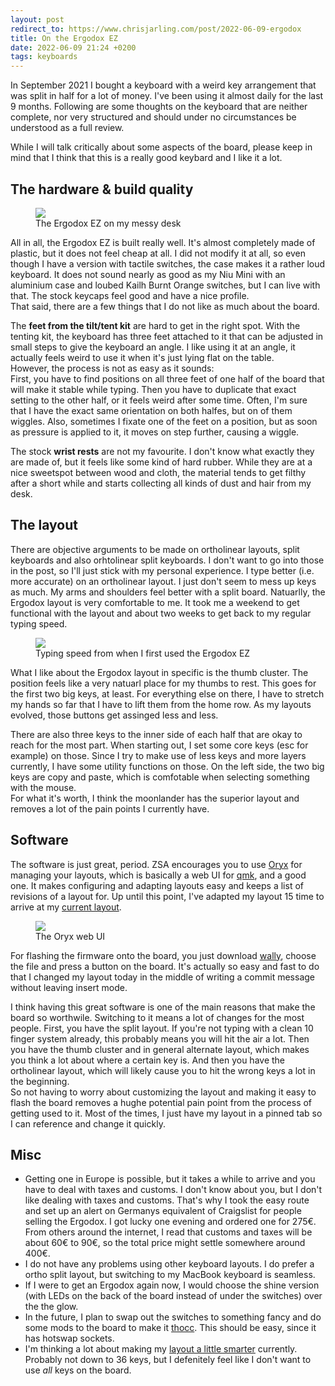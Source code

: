 ```yaml
---
layout: post
redirect_to: https://www.chrisjarling.com/post/2022-06-09-ergodox
title: On the Ergodox EZ
date: 2022-06-09 21:24 +0200
tags: keyboards
---
```

In September 2021 I bought a keyboard with a weird key arrangement that was split in half for a lot of money.
I've been using it almost daily for the last 9 months. Following are some thoughts on the keyboard that are neither complete,
nor very structured and should under no circumstances be understood as a full review.

While I will talk critically about some aspects of the board, please keep in mind that I think that this is a really good
keybard and I like it a lot.

## The hardware & build quality
<figure>
  <img src="https://dlulzqpyd0pcw.cloudfront.net/ergodox-closeup.jpg" />
  <figcaption>The Ergodox EZ on my messy desk</figcaption>
</figure>

All in all, the Ergodox EZ is built really well. It's almost completely made of plastic, but it does not feel cheap at all. I
did not modify it at all, so even though I have a version with tactile switches, the case makes it a 
rather loud keyboard. It does not sound nearly as good as my Niu Mini with an aluminium case and loubed Kailh Burnt 
Orange switches, but I can live with that. The stock keycaps feel good and have a nice profile.  
That said, there are a few things that I do not like as much about the board.

The **feet from the tilt/tent kit** are hard to get in the right spot. With the tenting kit, the keyboard has three feet 
attached to it that can be adjusted in small steps to give the keyboard an angle. I like using it at an angle, it actually 
feels weird to use it when it's just lying flat on the table.  
However, the process is not as easy as it sounds:  
First, you have to find positions on all three feet of one half of the board that will make it stable while typing. Then
you have to duplicate that exact setting to the other half, or it feels weird after some time. Often, I'm sure that I 
have the exact same orientation on both halfes, but on of them wiggles. Also, sometimes I fixate one of the feet on a
position, but as soon as pressure is applied to it, it moves on step further, causing a wiggle.

The stock **wrist rests** are not my favourite. I don't know what exactly they are made of, but it feels like some kind of
hard rubber. While they are at a nice sweetspot between wood and cloth, the material
tends to get filthy after a short while and starts collecting all kinds of dust and hair from my desk.

## The layout
There are objective arguments to be made on ortholinear layouts, split keyboards and also orhtolinear split keyboards.
I don't want to go into those in the post, so I'll just stick with my personal experience. I type better (i.e. more accurate)
on an ortholinear layout. I just don't seem to mess up keys as much. My arms and shoulders feel better with a split board.
Natuarlly, the Ergodox layout is very comfortable to me. It took me a weekend to get functional with the layout and about
two weeks to get back to my regular typing speed.

<figure>
  <img src="https://dlulzqpyd0pcw.cloudfront.net/monkeytype-ergodox.png" />
  <figcaption>Typing speed from when I first used the Ergodox EZ</figcaption>
</figure>

What I like about the Ergodox layout in specific is the thumb cluster. The position feels like a very natuarl place for
my thumbs to rest. This goes for the first two big keys, at least. For everything else on there, I have to stretch my 
hands so far that I have to lift them from the home row. As my layouts evolved, those buttons get assinged less and less.

There are also three keys to the inner side of each half that are okay to reach for the most part. When starting out, I
set some core keys (esc for example) on those. Since I try to make use of less keys and more layers currently, I have
some utility functions on those. On the left side, the two big keys are copy and paste, which is comfotable when selecting
something with the mouse.  
For what it's worth, I think the moonlander has the superior layout and removes a lot of the pain points I currently have.

## Software
The software is just great, period. ZSA encourages you to use [Oryx](https://configure.zsa.io/) for managing your layouts, which is basically a 
web UI for [qmk](https://docs.qmk.fm/#/), and a good one. It makes configuring and adapting layouts easy and keeps a list of revisions of a 
layout for. Up until this point, I've adapted my layout 15 time to arrive at my [current layout](https://configure.zsa.io/ergodox-ez/layouts/YyOGP/Zv9qV/0).  

<figure>
  <img src="https://dlulzqpyd0pcw.cloudfront.net/oryx.png" />
  <figcaption>The Oryx web UI</figcaption>
</figure>

For flashing the firmware onto the board, you just download [wally](https://ergodox-ez.com/pages/wally), choose the file
and press a button on the board. It's actually so easy and fast to do that I changed my layout today in the middle of
writing a commit message without leaving insert mode.

I think having this great software is one of the main reasons that make the board so worthwile. Switching to it means a
lot of changes for the most people. First, you have the split layout. If you're not typing with a clean
10 finger system already, this probably means you will hit the air a lot. Then you have the thumb cluster and in general
alternate layout, which makes you think a lot about where a certain key is. And then you have the ortholinear layout, 
which will likely cause you to hit the wrong keys a lot in the beginning.  
So not having to worry about customizing the layout and making it easy to flash the board removes a hughe potential pain
point from the process of getting used to it. Most of the times, I just have my layout in a pinned tab so I can reference
and change it quickly.

## Misc
* Getting one in Europe is possible, but it takes a while to arrive and you have to deal with taxes and customs. I don't
know about you, but I don't like dealing with taxes and customs. That's why I took the easy route and set up an alert 
on Germanys equivalent of Craigslist for people selling the Ergodox. I got lucky one evening and ordered one for 275€.  
From others around the internet, I read that customs and taxes will be about 60€ to 90€, so the total price might settle
somewhere around 400€.
* I do not have any problems using other keyboard layouts. I do prefer a ortho split layout, but switching to my MacBook
keyboard is seamless.
* If I were to get an Ergodox again now, I would choose the shine version (with LEDs on the back of the board instead of
under the switches) over the the glow.
* In the future, I plan to swap out the switches to something fancy and do some mods to the board to make it 
[thocc](https://www.youtube.com/watch?v=q4azWtAHdcA). This should be easy, since it has hotswap sockets.
* I'm thinking a lot about making my [layout a little smarter](https://youtu.be/WA_GUYS8UJg) currently. Probably not
down to 36 keys, but I defenitely feel like I don't want to use _all_ keys on the board.

